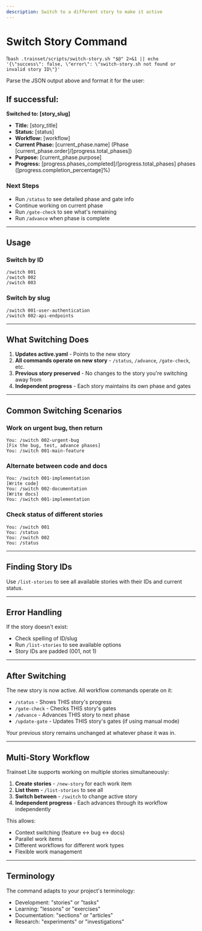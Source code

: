 ```yaml
---
description: Switch to a different story to make it active
---
```


# Switch Story Command

!`bash .trainset/scripts/switch-story.sh "$@" 2>&1 || echo '{\"success\": false, \"error\": \"switch-story.sh not found or invalid story ID\"}'`

Parse the JSON output above and format it for the user:

## If successful:

**Switched to: [story_slug]**

- **Title:** [story_title]
- **Status:** [status]
- **Workflow:** [workflow]
- **Current Phase:** [current_phase.name] (Phase [current_phase.order]/[progress.total_phases])
- **Purpose:** [current_phase.purpose]
- **Progress:** [progress.phases_completed]/[progress.total_phases] phases ([progress.completion_percentage]%)

### Next Steps
- Run `/status` to see detailed phase and gate info
- Continue working on current phase
- Run `/gate-check` to see what's remaining
- Run `/advance` when phase is complete

---

## Usage

### Switch by ID
```
/switch 001
/switch 002
/switch 003
```

### Switch by slug
```
/switch 001-user-authentication
/switch 002-api-endpoints
```

---

## What Switching Does

1. **Updates active.yaml** - Points to the new story
2. **All commands operate on new story** - `/status`, `/advance`, `/gate-check`, etc.
3. **Previous story preserved** - No changes to the story you're switching away from
4. **Independent progress** - Each story maintains its own phase and gates

---

## Common Switching Scenarios

### Work on urgent bug, then return
```
You: /switch 002-urgent-bug
[Fix the bug, test, advance phases]
You: /switch 001-main-feature
```

### Alternate between code and docs
```
You: /switch 001-implementation
[Write code]
You: /switch 002-documentation
[Write docs]
You: /switch 001-implementation
```

### Check status of different stories
```
You: /switch 001
You: /status
You: /switch 002
You: /status
```

---

## Finding Story IDs

Use `/list-stories` to see all available stories with their IDs and current status.

---

## Error Handling

If the story doesn't exist:
- Check spelling of ID/slug
- Run `/list-stories` to see available options
- Story IDs are padded (001, not 1)

---

## After Switching

The new story is now active. All workflow commands operate on it:
- `/status` - Shows THIS story's progress
- `/gate-check` - Checks THIS story's gates
- `/advance` - Advances THIS story to next phase
- `/update-gate` - Updates THIS story's gates (if using manual mode)

Your previous story remains unchanged at whatever phase it was in.

---

## Multi-Story Workflow

Trainset Lite supports working on multiple stories simultaneously:

1. **Create stories** - `/new-story` for each work item
2. **List them** - `/list-stories` to see all
3. **Switch between** - `/switch` to change active story
4. **Independent progress** - Each advances through its workflow independently

This allows:
- Context switching (feature ↔ bug ↔ docs)
- Parallel work items
- Different workflows for different work types
- Flexible work management

---

## Terminology

The command adapts to your project's terminology:
- Development: "stories" or "tasks"
- Learning: "lessons" or "exercises"
- Documentation: "sections" or "articles"
- Research: "experiments" or "investigations"
